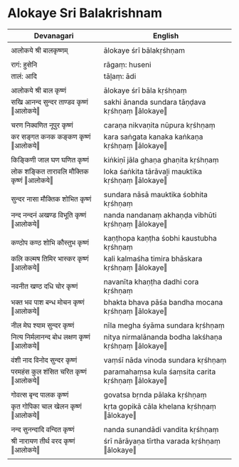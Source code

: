 # Alokaye Sri Balakrishnam

| Devanagari | English |
| ------ | ------ |
|  |  |
| आलोकये श्री बालकृष्णम्   | ālokaye śrī bālakṛśhṇam   |
|  |  |
| रागं: हुसेनि   | rāgaṃ: huseni   |
| तालं: आदि   | tāḻaṃ: ādi   |
|  |  |
| आलोकये श्री बाल कृष्णं   | ālokaye śrī bāla kṛśhṇaṃ   |
| सखि आनन्द सुन्दर ताण्डव कृष्णं ‖आलोकये‖   | sakhi ānanda sundara tāṇḍava kṛśhṇaṃ ‖ālokaye‖   |
|  |  |
| चरण निक्वणित नूपुर कृष्णं   | caraṇa nikvaṇita nūpura kṛśhṇaṃ   |
| कर सङ्गत कनक कङ्कण कृष्णं ‖आलोकये‖   | kara saṅgata kanaka kaṅkaṇa kṛśhṇaṃ ‖ālokaye‖   |
|  |  |
| किङ्किणी जाल घण घणित कृष्णं   | kiṅkiṇī jāla ghaṇa ghaṇita kṛśhṇaṃ   |
| लोक शङ्कित तारावलि मौक्तिक कृष्णं ‖आलोकये‖   | loka śaṅkita tārāvaḻi mauktika kṛśhṇaṃ ‖ālokaye‖   |
|  |  |
| सुन्दर नासा मौक्तिक शोभित कृष्णं   | sundara nāsā mauktika śobhita kṛśhṇaṃ   |
| नन्द नन्दनं अखण्ड विभूति कृष्णं ‖आलोकये‖   | nanda nandanaṃ akhaṇḍa vibhūti kṛśhṇaṃ ‖ālokaye‖   |
|  |  |
| कण्ठोप कण्ठ शोभि कौस्तुभ कृष्णं   | kaṇṭhopa kaṇṭha śobhi kaustubha kṛśhṇaṃ   |
| कलि कल्मष तिमिर भास्कर कृष्णं ‖आलोकये‖   | kali kalmaśha timira bhāskara kṛśhṇaṃ ‖ālokaye‖   |
|  |  |
| नवनीत खण्ठ दधि चोर कृष्णं   | navanīta khaṇṭha dadhi cora kṛśhṇaṃ   |
| भक्त भव पाश बन्ध मोचन कृष्णं ‖आलोकये‖   | bhakta bhava pāśa bandha mocana kṛśhṇaṃ ‖ālokaye‖   |
|  |  |
| नील मेघ श्याम सुन्दर कृष्णं   | nīla megha śyāma sundara kṛśhṇaṃ   |
| नित्य निर्मलानन्द बोध लक्षण कृष्णं ‖आलोकये‖   | nitya nirmalānanda bodha lakśhaṇa kṛśhṇaṃ ‖ālokaye‖   |
|  |  |
| वंशी नाद विनोद सुन्दर कृष्णं   | vaṃśī nāda vinoda sundara kṛśhṇaṃ   |
| परमहंस कुल शंसित चरित कृष्णं ‖आलोकये‖   | paramahaṃsa kula śaṃsita carita kṛśhṇaṃ ‖ālokaye‖   |
|  |  |
| गोवत्स बृन्द पालक कृष्णं   | govatsa bṛnda pālaka kṛśhṇaṃ   |
| कृत गोपिका चाल खेलन कृष्णं ‖आलोकये‖   | kṛta gopikā cāla khelana kṛśhṇaṃ ‖ālokaye‖   |
|  |  |
| नन्द सुनन्दादि वन्दित कृष्णं   | nanda sunandādi vandita kṛśhṇaṃ   |
| श्री नारायण तीर्थ वरद कृष्णं ‖आलोकये‖   | śrī nārāyaṇa tīrtha varada kṛśhṇaṃ ‖ālokaye‖   |
|  |  |
